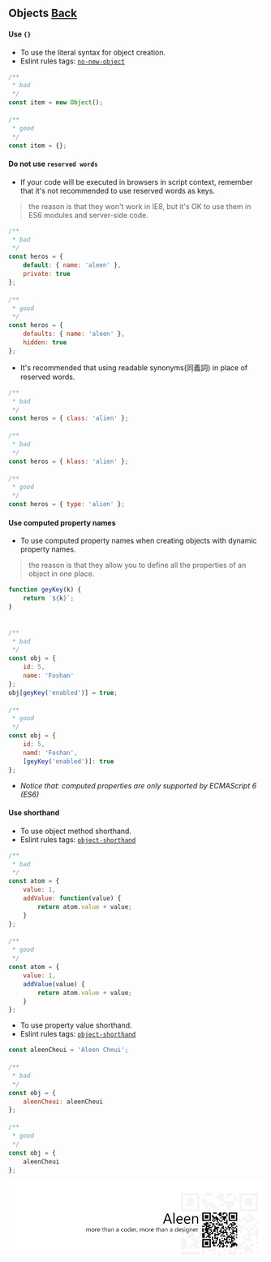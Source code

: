 ## Objects [**Back**](./../README.md)

#### Use `{}`

- To use the literal syntax for object creation.
- Eslint rules tags: [`no-new-object`](http://eslint.org/docs/rules/no-new-object.html)

```js
/**
 * bad
 */
const item = new Object();

/**
 * good
 */
const item = {};
```

#### Do not use `reserved words`
- If your code will be executed in browsers in script context, remember that it's not recommended to use reserved words as keys.

> the reason is that they won't work in IE8, but it's OK to use them in ES6 modules and server-side code.

```js
/**
 * bad
 */
const heros = {
    default: { name: 'aleen' },
    private: true
};

/**
 * good
 */
const heros = {
    defaults: { name: 'aleen' },
    hidden: true
};
```

- It's recommended that using readable synonyms(同義詞) in place of reserved words.

```js
/**
 * bad
 */
const heros = { class: 'alien' };

/**
 * bad
 */
const heros = { klass: 'alien' };

/**
 * good
 */
const heros = { type: 'alien' };
```

#### Use computed property names

- To use computed property names when creating objects with dynamic property names.

> the reason is that they allow you to define all the properties of an object in one place.

```js
function geyKey(k) {
    return `${k}`;
}


/**
 * bad
 */
const obj = {
    id: 5,
    name: 'Foshan'
};
obj[geyKey('enabled')] = true;

/**
 * good
 */
const obj = {
    id: 5,
    namd: 'Foshan',
    [geyKey('enabled')]: true
};
```

- *Notice that: computed properties are only supported by ECMAScript 6 (ES6)*

#### Use shorthand

- To use object method shorthand.
- Eslint rules tags: [`object-shorthand`](http://eslint.org/docs/rules/object-shorthand.html)

```js
/**
 * bad
 */
const atom = {
    value: 1,
    addValue: function(value) {
        return atom.value + value;
    }
};

/**
 * good
 */
const atom = {
    value: 1,
    addValue(value) {
        return atom.value + value;
    }
};
```

- To use property value shorthand.
- Eslint rules tags: [`object-shorthand`](http://eslint.org/docs/rules/object-shorthand.html)

```js
const aleenCheui = 'Aleen Cheui';

/**
 * bad
 */
const obj = {
    aleenCheui: aleenCheui
};

/**
 * good
 */
const obj = {
    aleenCheui
};
```

<a href="http://aleen42.github.io/" target="_blank" ><img src="./../pic/tail.gif"></a>